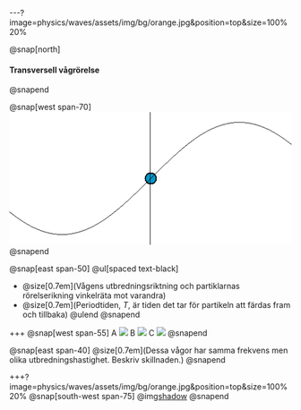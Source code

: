 ---?image=physics/waves/assets/img/bg/orange.jpg&position=top&size=100% 20%

@snap[north]
#### Transversell vågrörelse
@snapend

@snap[west span-70]
![span-70](physics/waves/assets/img/simple_harmonic_motion_animation.gif)
@snapend

@snap[east span-50]
@ul[spaced text-black]
- @size[0.7em](Vågens utbredningsriktning och partiklarnas rörelserikning vinkelräta mot varandra)
- @size[0.7em](Periodtiden, $T$, är tiden det tar för partikeln att färdas fram och tillbaka)
@ulend
@snapend

+++
@snap[west span-55]
A ![](https://cloudheaven.se/~nikodemus/shared/waveslides/TravellingWaveSpeed1.gif)
B ![](https://cloudheaven.se/~nikodemus/shared/waveslides/TravellingWaveSpeed2.gif)
C ![](https://cloudheaven.se/~nikodemus/shared/waveslides/TravellingWaveSpeed0.gif)
@snapend

@snap[east span-40]
@size[0.7em](Dessa vågor har samma frekvens men olika utbredningshastighet. Beskriv skillnaden.)
@snapend

+++?image=physics/waves/assets/img/bg/orange.jpg&position=top&size=100% 20%
@snap[south-west span-75]
@img[shadow](physics/waves/assets/img/Surface_waves-1024.jpg)
@snapend
